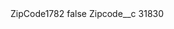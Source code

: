 <?xml version="1.0" encoding="UTF-8"?>
<CustomMetadata xmlns="http://soap.sforce.com/2006/04/metadata" xmlns:xsi="http://www.w3.org/2001/XMLSchema-instance" xmlns:xsd="http://www.w3.org/2001/XMLSchema">
    <label>ZipCode1782</label>
    <protected>false</protected>
    <values>
        <field>Zipcode__c</field>
        <value xsi:type="xsd:string">31830</value>
    </values>
</CustomMetadata>
